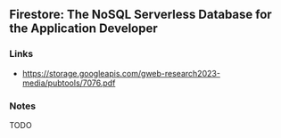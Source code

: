 ## Firestore: The NoSQL Serverless Database for the Application Developer

### Links

* https://storage.googleapis.com/gweb-research2023-media/pubtools/7076.pdf

### Notes

TODO
